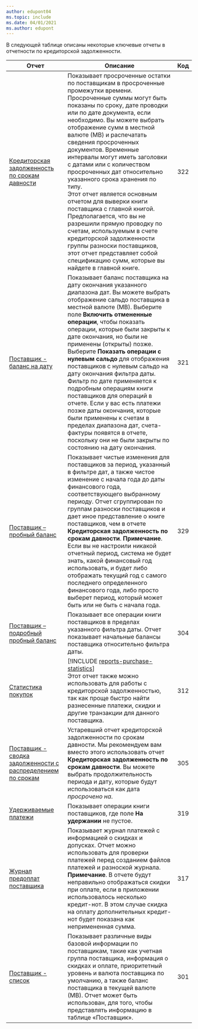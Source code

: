```yaml
---
author: edupont04
ms.topic: include
ms.date: 04/01/2021
ms.author: edupont
---
```


В следующей таблице описаны некоторые ключевые отчеты в отчетности по кредиторской задолженности.

| Отчет | Описание | Код | 
|--|--|--|
| [Кредиторская задолженность по срокам давности](https://businesscentral.dynamics.com?report=322) |Показывает просроченные остатки по поставщикам в просроченные промежутки времени. Просроченные суммы могут быть показаны по сроку, дате проводки или по дате документа, если необходимо. Вы можете выбрать отображение сумм в местной валюте (МВ) и распечатать сведения просроченных документов. Временные интервалы могут иметь заголовки с датами или с количеством просроченных дат относительно указанного срока хранения по типу.<br>Этот отчет является основным отчетом для выверки книги поставщика с главной книгой. Предполагается, что вы не разрешили прямую проводку по счетам, используемым в счете кредиторской задолженности группы разноски поставщиков, этот отчет представляет собой спецификацию сумм, которые вы найдете в главной книге.| 322|
| [Поставщик - баланс на дату](https://businesscentral.dynamics.com?report=321) | Показывает баланс поставщика на дату окончания указанного диапазона дат. Вы можете выбрать отображение сальдо поставщика в местной валюте (МВ). Выберите поле **Включить отмененные операции**, чтобы показать операции, которые были закрыты к дате окончания, но были не применены (открыты) позже. Выберите **Показать операции с нулевым сальдо** для отображения поставщиков с нулевым сальдо на дату окончания фильтра даты. Фильтр по дате применяется к подробным операциям книги поставщиков для операций в отчете. Если у вас есть платежи позже даты окончания, которые были применены к счетам в пределах диапазона дат, счета-фактуры появятся в отчете, поскольку они не были закрыты по состоянию на дату окончания. | 321 |
| [Поставщик – пробный баланс](https://businesscentral.dynamics.com?report=329) | Показывает чистые изменения для поставщиков за период, указанный в фильтре дат, а также чистое изменение с начала года до даты финансового года, соответствующего выбранному периоду. Отчет сгруппирован по группам разноски поставщиков и дает иное представление о книге поставщиков, чем в отчете **Кредиторская задолженность по срокам давности**. **Примечание**. Если вы не настроили никакой отчетный период, система не будет знать, какой финансовый год использовать, и будет либо отображать текущий год с самого последнего определенного финансового года, либо просто выберет период, который может быть или не быть с начала года.|329 | 
| [Поставщик – подробный пробный баланс](https://businesscentral.dynamics.com?report=304) | Показывает все операции книги поставщиков в пределах указанного фильтра даты. Отчет показывает начальные балансы поставщика относительно фильтра даты. | 304 | 
| [Статистика покупок](https://businesscentral.dynamics.com?report=312) |[!INCLUDE [reports-purchase-statistics](reports-purchase-statistics.md)]<br>Этот отчет также можно использовать для работы с кредиторской задолженностью, так как проще быстро найти разнесенные платежи, скидки и другие транзакции для данного поставщика.| 312 |
| [Поставщик - сводка задолженности с распределением по срокам](https://businesscentral.dynamics.com?report=305)| Устаревший отчет кредиторской задолженности по срокам давности. Мы рекомендуем вам вместо этого использовать отчет **Кредиторская задолженность по срокам давности**. Вы можете выбрать продолжительность периода и дату, которые будут использоваться как дата *просрочено на*.|305| 
| [Удерживаемые платежи](https://businesscentral.dynamics.com?report=319)| Показывает операции книги поставщиков, где поле **На удержании** не пустое.| 319 |
| [Журнал предоплат поставщика](https://businesscentral.dynamics.com?report=317)|Показывает журнал платежей с информацией о скидках и допусках. Отчет можно использовать для проверки платежей перед созданием файлов платежей и разноской журнала. **Примечание**. В отчете будут неправильно отображаться скидки при оплате, если в приложении использовалось несколько кредит-нот. В этом случае скидка на оплату дополнительных кредит-нот будет показана как непримененная сумма.| 317 |
| [Поставщик - список](https://businesscentral.dynamics.com?report=301)|Показывает различные виды базовой информации по поставщикам, такие как учетная группа поставщика, информация о скидках и оплате, приоритетный уровень и валюта поставщика по умолчанию, а также баланс поставщика в текущей валюте (МВ). Отчет может быть использован, для того, чтобы представлять информацию в таблице «Поставщик».|301|
